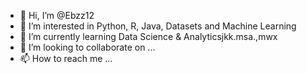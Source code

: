 - 👋 Hi, I’m @Ebzz12
- 👀 I’m interested in Python, R, Java, Datasets and Machine Learning 
- 🌱 I’m currently learning Data Science & Analyticsjkk.msa.,mwx
- 💞️ I’m looking to collaborate on ...
- 📫 How to reach me ...

<!---
Ebzz12/Ebzz12 is a ✨ special ✨ repository because its `README.md` (this file) appears on your GitHub profile.
You can click the Preview link to take a look at your changes.
--->
